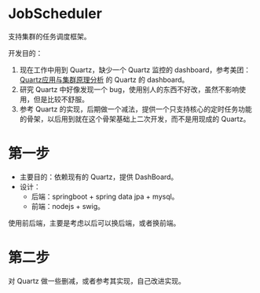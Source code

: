 # JobScheduler

支持集群的任务调度框架。

开发目的：

1. 现在工作中用到 Quartz，缺少一个 Quartz 监控的 dashboard，参考美团：[Quartz应用与集群原理分析](http://tech.meituan.com/mt-crm-quartz.html) 的 Quartz 的 dashboard。
2. 研究 Quartz 中好像发现一个 bug，使用别人的东西不好改，虽然不影响使用，但是比较不舒服。
3. 参考 Quartz 的实现，后期做一个减法，提供一个只支持核心的定时任务功能的骨架，以后用到就在这个骨架基础上二次开发，而不是用现成的 Quartz。

# 第一步

- 主要目的：依赖现有的 Quartz，提供 DashBoard。
- 设计：
  - 后端：springboot + spring data jpa + mysql。
  - 前端：nodejs + swig。

使用前后端，主要是考虑以后可以换后端，或者换前端。  

# 第二步

对 Quartz 做一些删减，或者参考其实现，自己改进实现。




